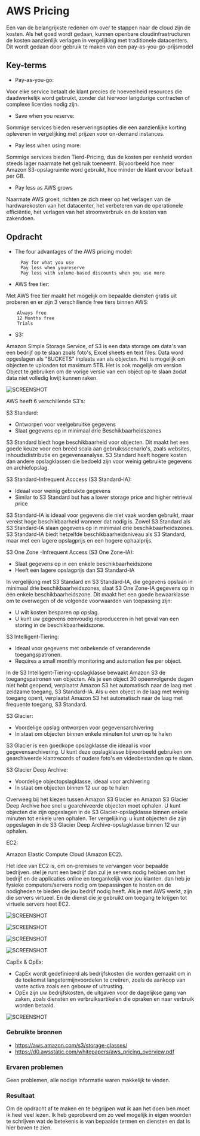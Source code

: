 # AWS Pricing

Een van de belangrijkste redenen om over te stappen naar de cloud zijn de kosten. Als het goed wordt gedaan, kunnen openbare cloudinfrastructuren de kosten aanzienlijk verlagen in vergelijking met traditionele datacenters. Dit wordt gedaan door gebruik te maken van een pay-as-you-go-prijsmodel

## Key-terms

- Pay-as-you-go:

Voor elke service betaalt de klant precies de hoeveelheid resources die daadwerkelijk word gebruikt, zonder dat hiervoor langdurige contracten of complexe licenties nodig zijn.

- Save when you reserve:

Sommige services bieden reserveringsopties die een aanzienlijke korting opleveren in vergelijking met prijzen voor on-demand instances.

- Pay less when using more:

Sommige services bieden Tierd-Pricing, dus de kosten per eenheid worden steeds lager naarmate het gebruik toeneemt.
Bijvoorbeeld hoe meer Amazon S3-opslagruimte word gebruikt, hoe minder de klant ervoor betaalt per GB.

- Pay less as AWS grows

Naarmate AWS groeit, richten ze zich meer op het verlagen van de hardwarekosten van het datacenter, het verbeteren van de operationele efficiëntie, het verlagen van het stroomverbruik en de kosten van zakendoen.

## Opdracht

- The four advantages of the AWS pricing model:

        Pay for what you use
        Pay less when youreserve
        Pay less with volume-based discounts when you use more

- AWS free tier:

Met AWS free tier maakt het mogelijk om bepaalde diensten gratis uit proberen en er zijn 3 verschillende free tiers binnen AWS:

        Always free
        12 Months free
        Trials

- S3:

Amazon Simple Storage Service, of S3 is een data storage om data's van een bedrijf op te slaan zoals foto's, Excel sheets en text files.
Data word opgeslagen als "BUCKETS" inplaats van als objecten.
Het is mogelijk om objecten te uploaden tot maximum 5TB. Het is ook mogelijk om version Object te gebruiken om de vorige versie van een object op te slaan zodat data niet volledig kwijt kunnen raken.

![SCREENSHOT](../00_includes/Cloud02-5.png)


AWS heeft 6 verschillende S3's:

S3 Standard:

 * Ontworpen voor veelgebruitke gegevens
 * Slaat gegevens op in minimaal drie Beschikbaarheidszones

 S3 Standard biedt hoge beschikbaarheid voor objecten. Dit maakt het een goede keuze voor een breed scala aan gebruiksscenario's, zoals websites, inhoudsdistributie en gegevensanalyse. S3 Standard heeft hogere kosten dan andere opslagklassen die bedoeld zijn voor weinig gebruikte gegevens en archiefopslag.

S3 Standard-Infrequent Acccess (S3 Standard-IA):

 * Ideaal voor weinig gebruikte gegevens
 * Similar to S3 Standard but has a lower storage price and higher retrieval price

S3 Standard-IA is ideaal voor gegevens die niet vaak worden gebruikt, maar vereist hoge beschikbaarheid wanneer dat nodig is. Zowel S3 Standard als S3 Standard-IA slaan gegevens op in minimaal drie beschikbaarheidszones. S3 Standard-IA biedt hetzelfde beschikbaarheidsniveau als S3 Standard, maar met een lagere opslagprijs en een hogere ophaalprijs.

S3 One Zone -Infrequent Access (S3 One Zone-IA):

 * Slaat gegevens op in een enkele beschikbaarheidszone
 * Heeft een lagere opslagprijs dan S3 Standard-IA

 In vergelijking met S3 Standard en S3 Standard-IA, die gegevens opslaan in minimaal drie beschikbaarheidszones, slaat S3 One Zone-IA gegevens op in één enkele beschikbaarheidszone. Dit maakt het een goede bewaarklasse om te overwegen of de volgende voorwaarden van toepassing zijn:

  * U wilt kosten besparen op opslag.
  * U kunt uw gegevens eenvoudig reproduceren in het geval van een storing in de beschikbaarheidszone.

S3 Intelligent-Tiering:

 * Ideaal voor gegevens met onbekende of veranderende toegangspatronen.
 * Requires a small monthly monitoring and automation fee per object.

 In de S3 Intelligent-Tiering-opslagklasse bewaakt Amazon S3 de toegangspatronen van objecten. Als je een object 30 opeenvolgende dagen niet hebt geopend, verplaatst Amazon S3 het automatisch naar de laag met zeldzame toegang, S3 Standard-IA. Als u een object in de laag met weinig toegang opent, verplaatst Amazon S3 het automatisch naar de laag met frequente toegang, S3 Standard.

S3 Glacier:

 * Voordelige opslag ontworpen voor gegevensarchivering
 * In staat om objecten binnen enkele minuten tot uren op te halen

 S3 Glacier is een goedkope opslagklasse die ideaal is voor gegevensarchivering. U kunt deze opslagklasse bijvoorbeeld gebruiken om gearchiveerde klantrecords of oudere foto's en videobestanden op te slaan.

S3 Glacier Deep Archive:

 * Voordelige objectopslagklasse, ideaal voor archivering
 * In staat om objecten binnen 12 uur op te halen

 Overweeg bij het kiezen tussen Amazon S3 Glacier en Amazon S3 Glacier Deep Archive hoe snel u gearchiveerde objecten moet ophalen. U kunt objecten die zijn opgeslagen in de S3 Glacier-opslagklasse binnen enkele minuten tot enkele uren ophalen. Ter vergelijking: u kunt objecten die zijn opgeslagen in de S3 Glacier Deep Archive-opslagklasse binnen 12 uur ophalen.

EC2:

Amazon Elastic Compute Cloud (Amazon EC2).

Het idee van EC2 is, om on-premises te vervangen voor bepaalde bedrijven. stel je runt een bedrijf dan zul je servers nodig hebben om het bedrijf en de applicaties online en toegankelijk voor jou klanten. dan heb je fysieke computers/servers nodig om toepassingen te hosten en de nodigheden te bieden die jou bedrijf nodig heeft. Als je met AWS werkt, zijn die servers virtueel. En de dienst die je gebruikt om toegang te krijgen tot virtuele servers heet EC2.

![SCREENSHOT](../00_includes/Cloud02-1.png)


![SCREENSHOT](../00_includes/Cloud02-2.png)


![SCREENSHOT](../00_includes/Cloud02-3.png)


![SCREENSHOT](../00_includes/Cloud02-4.png)



CapEx & OpEx:

  * CapEx wordt gedefinieerd als bedrijfskosten die worden gemaakt om in de toekomst langetermijnvoordelen te creëren, zoals de aankoop van vaste activa zoals een gebouw of uitrusting.
  * OpEx zijn uw bedrijfskosten, de uitgaven voor de dagelijkse gang van zaken, zoals diensten en verbruiksartikelen die opraken en naar verbruik worden betaald.

 ![SCREENSHOT](../00_includes/capex-vs-opex.jpg)


### Gebruikte bronnen

- https://aws.amazon.com/s3/storage-classes/
- https://d0.awsstatic.com/whitepapers/aws_pricing_overview.pdf


### Ervaren problemen

Geen problemen, alle nodige informatie waren makkelijk te vinden.

### Resultaat

Om de opdracht af te maken en te begrijpen wat ik aan het doen ben moet ik heel veel lezen. Ik heb geprobeerd om zo veel mogelijk in eigen woorden te schrijven wat de betekenis is van bepaalde termen en diensten en dat is hier boven te zien.
